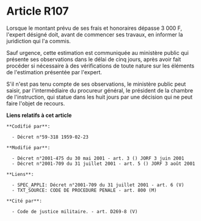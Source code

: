 # Article R107

Lorsque le montant prévu de ses frais et honoraires dépasse 3 000 F, l'expert désigné doit, avant de commencer ses travaux,
en informer la juridiction qui l'a commis.

Sauf urgence, cette estimation est communiquée au ministère public qui présente ses observations dans le délai de cinq jours,
après avoir fait procéder si nécessaire à des vérifications de toute nature sur les éléments de l'estimation présentée par
l'expert.

S'il n'est pas tenu compte de ses observations, le ministère public peut saisir, par l'intermédiaire du procureur général, le
président de la chambre de l'instruction, qui statue dans les huit jours par une décision qui ne peut faire l'objet de
recours.

**Liens relatifs à cet article**

	**Codifié par**:

	  - Décret n°59-318 1959-02-23

	**Modifié par**:

	  - Décret n°2001-475 du 30 mai 2001 - art. 3 () JORF 3 juin 2001
	  - Décret n°2001-709 du 31 juillet 2001 - art. 5 () JORF 3 août 2001

	**Liens**:

	  - SPEC_APPLI: Décret n°2001-709 du 31 juillet 2001 - art. 6 (V)
	  - TXT_SOURCE: CODE DE PROCEDURE PENALE - art. 800 (M)

	**Cité par**:

	  - Code de justice militaire. - art. D269-8 (V)
